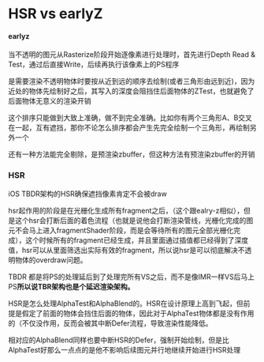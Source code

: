 # HSR vs earlyZ



#### earlyz

当不透明的图元从Rasterize阶段开始逐像素进行处理时，首先进行Depth Read & Test，通过后直接Write，后续再执行该像素上的PS程序

是需要渲染不透明物体时要按从近到远的顺序去绘制\(或者三角形由远到近\)，因为近处的物体先绘制好之后，其写入的深度会阻挡住后面物体的ZTest，也就避免了后面物体无意义的渲染开销

这个排序只能做到大致上准确，做不到完全准确。比如你有两个三角形A、B交叉在一起，互有遮挡，那你不论怎么排序都会产生先完全绘制一个三角形，再绘制另外一个

还有一种方法能完全剔除，是预渲染zbuffer，但这种方法有预渲染zbuffer的开销

### HSR

iOS TBDR架构的HSR确保遮挡像素肯定不会被draw

hsr起作用的阶段是在光栅化生成所有fragment之后，（这个跟ealry-z相似），但是这个hsr会打断后面的着色流程（也就是说他会打断渲染管线，光栅化完成的图元不会马上进入fragmentShader阶段，而是会等待所有的图元全部光栅化完成），这个时候所有的fragment已经生成，并且里面通过插值都已经得到了深度值，hsr可以从里面筛选出实际有效的fragment，所以说hsr是可以彻底解决不透明物体的overdraw问题。

 TBDR 都是将PS的处理延后到了处理完所有VS之后，而不是像IMR一样VS后马上PS**所以说TBR架构也是个延迟渲染架构。**

HSR是怎么处理AlphaTest和AlphaBlend的。HSR在设计原理上高到飞起，但前提是假定了前面的物体会挡住后面的物体，因此对于AlphaTest物体都是没有作用的（不仅没作用，反而会被其中断Defer流程，导致渲染性能降低。

相对应的AlphaBlend同样也要中断HSR的Defer，强制开始绘制，但是比AlphaTest好那么一点点的是他不影响后续图元并行地继续开始进行HSR处理

